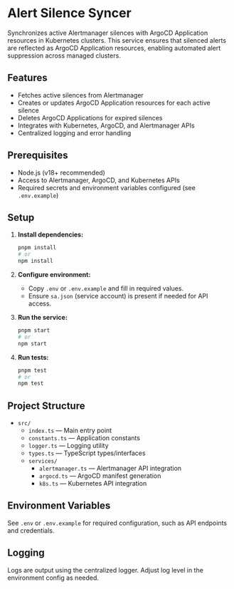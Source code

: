 # Alert Silence Syncer

Synchronizes active Alertmanager silences with ArgoCD Application resources in Kubernetes clusters. This service ensures that silenced alerts are reflected as ArgoCD Application resources, enabling automated alert suppression across managed clusters.

## Features
- Fetches active silences from Alertmanager
- Creates or updates ArgoCD Application resources for each active silence
- Deletes ArgoCD Applications for expired silences
- Integrates with Kubernetes, ArgoCD, and Alertmanager APIs
- Centralized logging and error handling

## Prerequisites
- Node.js (v18+ recommended)
- Access to Alertmanager, ArgoCD, and Kubernetes APIs
- Required secrets and environment variables configured (see `.env.example`)

## Setup
1. **Install dependencies:**
   ```sh
   pnpm install
   # or
   npm install
   ```
2. **Configure environment:**
   - Copy `.env` or `.env.example` and fill in required values.
   - Ensure `sa.json` (service account) is present if needed for API access.

3. **Run the service:**
   ```sh
   pnpm start
   # or
   npm start
   ```

4. **Run tests:**
   ```sh
   pnpm test
   # or
   npm test
   ```

## Project Structure
- `src/`
  - `index.ts` — Main entry point
  - `constants.ts` — Application constants
  - `logger.ts` — Logging utility
  - `types.ts` — TypeScript types/interfaces
  - `services/`
    - `alertmanager.ts` — Alertmanager API integration
    - `argocd.ts` — ArgoCD manifest generation
    - `k8s.ts` — Kubernetes API integration

## Environment Variables
See `.env` or `.env.example` for required configuration, such as API endpoints and credentials.

## Logging
Logs are output using the centralized logger. Adjust log level in the environment config as needed.